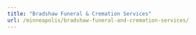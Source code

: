 ```yaml
---
title: "Bradshaw Funeral & Cremation Services"
url: /minneapolis/bradshaw-funeral-and-cremation-services/
---
```

